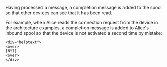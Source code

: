 
Having processed a message, a completion message is added to the spool so that other devices 
can see that it has been read.

For example, when Alice reads the connection request from the device in the architecture 
examples, a completion message is added to Alice's inbound spool so that the device is not 
activated a second time by mistake:

~~~~
<div="helptext">
<over>
[NYI]
<over>
</div>
~~~~



